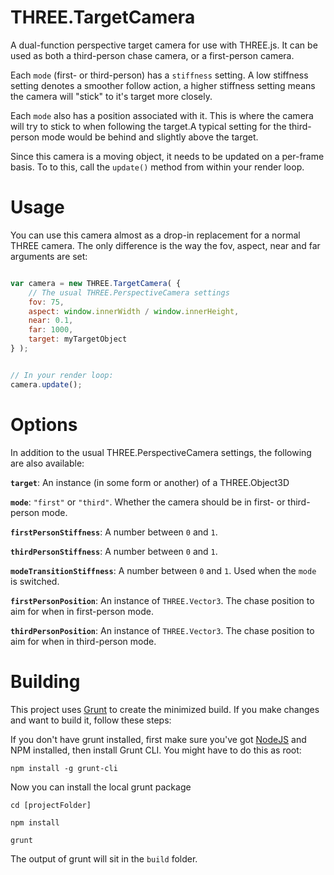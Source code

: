 THREE.TargetCamera
==================
A dual-function perspective target camera for use with THREE.js. It can be used as both a third-person chase camera, or a first-person camera.

Each `mode` (first- or third-person) has a `stiffness` setting. A low stiffness setting denotes a smoother follow action, a higher stiffness setting means the camera will "stick" to it's target more closely.

Each `mode` also has a position associated with it. This is where the camera will try to stick to when following the target.A typical setting for the third-person mode would be behind and slightly above the target.

Since this camera is a moving object, it needs to be updated on a per-frame basis. To to this, call the `update()` method from within your render loop.


Usage
=====
You can use this camera almost as a drop-in replacement for a normal THREE camera. The only difference is the way the fov, aspect, near and far arguments are set:

```javascript

var camera = new THREE.TargetCamera( {
    // The usual THREE.PerspectiveCamera settings
    fov: 75,
    aspect: window.innerWidth / window.innerHeight,
    near: 0.1,
    far: 1000,
    target: myTargetObject
} );


// In your render loop:
camera.update();
```

Options
=======
In addition to the usual THREE.PerspectiveCamera settings, the following are also available:

**`target`**: An instance (in some form or another) of a THREE.Object3D

**`mode`**: `"first"` or `"third"`. Whether the camera should be in first- or third-person mode.

**`firstPersonStiffness`**: A number between `0` and `1`. 

**`thirdPersonStiffness`**: A number between `0` and `1`. 

**`modeTransitionStiffness`**: A number between `0` and `1`. Used when the `mode` is switched.

**`firstPersonPosition`**: An instance of `THREE.Vector3`. The chase position to aim for when in first-person mode.

**`thirdPersonPosition`**: An instance of `THREE.Vector3`. The chase position to aim for when in third-person mode.


Building
========
This project uses [Grunt](http://gruntjs.com/) to create the minimized build. If you make changes and want to build it, follow these steps:

If you don't have grunt installed, first make sure you've got [NodeJS](http://nodejs.org/) and NPM installed, then install Grunt CLI. You might have to do this as root:

```npm install -g grunt-cli```

Now you can install the local grunt package

```cd [projectFolder]```

```npm install```

```grunt```


The output of grunt will sit in the `build` folder.
